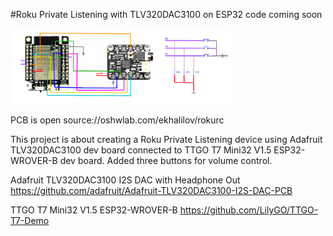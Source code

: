 #Roku Private Listening with TLV320DAC3100 on ESP32 code coming soon



[<img src="TLV320DAC3100_ESP32.png" width="70%" height="70%">](TLV320DAC3100_ESP32.png)

PCB is open source://oshwlab.com/ekhalilov/rokurc

This project is about creating a Roku Private Listening device using Adafruit  TLV320DAC3100 dev board connected to TTGO T7 Mini32 V1.5 ESP32-WROVER-B dev board. Added three buttons for volume control.

Adafruit TLV320DAC3100 I2S DAC with Headphone Out
https://github.com/adafruit/Adafruit-TLV320DAC3100-I2S-DAC-PCB

TTGO T7 Mini32 V1.5 ESP32-WROVER-B
https://github.com/LilyGO/TTGO-T7-Demo
